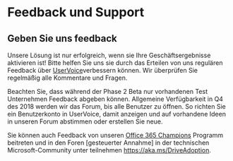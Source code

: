 # <a name="feedback-and-support"></a>Feedback und Support

## <a name="provide-us-feedback"></a>Geben Sie uns feedback

Unsere Lösung ist nur erfolgreich, wenn sie Ihre Geschäftsergebnisse aktivieren ist!  Bitte helfen Sie uns sie durch das Erteilen von uns regulären Feedback über [UserVoice](https://microsoftteams.uservoice.com/forums/913429-learning-solutions)verbessern können.  Wir überprüfen Sie regelmäßig alle Kommentare und Fragen.

Beachten Sie, dass während der Phase 2 Beta nur vorhandenen Test Unternehmen Feedback abgeben können.  Allgemeine Verfügbarkeit in Q4 des 2018 werden wir das Forum, bis alle Benutzer zu öffnen. So richten Sie ein Benutzerkonto in UserVoice, damit anzeigen und auf vorhandene Ideen in unseren Forum abstimmen oder erstellen Sie neue.  

Sie können auch Feedback von unseren [Office 365 Champions](https://aka.ms/O365Champions) Programm beitreten und in den Foren [gesteuerter Annahme] in der technischen Microsoft-Community unter teilnehmen https://aka.ms/DriveAdoption. 

